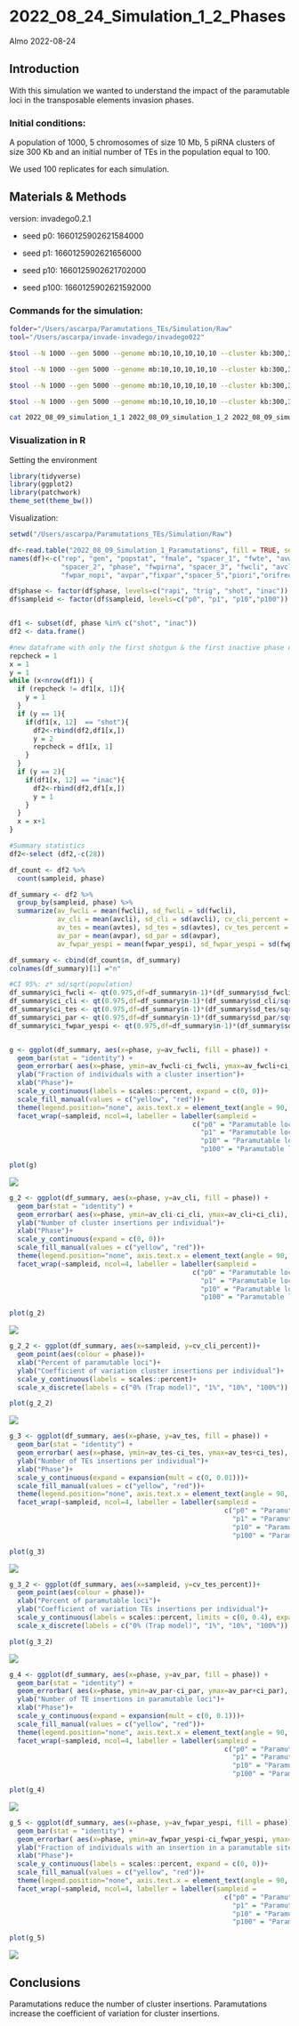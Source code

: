 2022_08_24_Simulation_1\_2_Phases
================
Almo
2022-08-24

## Introduction

With this simulation we wanted to understand the impact of the
paramutable loci in the transposable elements invasion phases.

### Initial conditions:

A population of 1000, 5 chromosomes of size 10 Mb, 5 piRNA clusters of
size 300 Kb and an initial number of TEs in the population equal to 100.

We used 100 replicates for each simulation.

## Materials & Methods

version: invadego0.2.1

-   seed p0: 1660125902621584000

-   seed p1: 1660125902621656000

-   seed p10: 1660125902621702000

-   seed p100: 1660125902621592000

### Commands for the simulation:

``` bash
folder="/Users/ascarpa/Paramutations_TEs/Simulation/Raw"
tool="/Users/ascarpa/invade-invadego/invadego022"

$tool --N 1000 --gen 5000 --genome mb:10,10,10,10,10 --cluster kb:300,300,300,300,300 --rr 4,4,4,4,4 --rep 100 --u 0.1 --basepop 100 --steps 20 --sampleid p0 > $folder/2022_08_09_simulation_1_1 &

$tool --N 1000 --gen 5000 --genome mb:10,10,10,10,10 --cluster kb:300,300,300,300,300 --rr 4,4,4,4,4 --rep 100 --u 0.1 --basepop 100 --paramutation 100:1 --steps 20 --sampleid p1 > $folder/2022_08_09_simulation_1_2 &

$tool --N 1000 --gen 5000 --genome mb:10,10,10,10,10 --cluster kb:300,300,300,300,300 --rr 4,4,4,4,4 --rep 100 --u 0.1 --basepop 100 --paramutation 10:1 --steps 20 --sampleid p10 > $folder/2022_08_09_simulation_1_3 &

$tool --N 1000 --gen 5000 --genome mb:10,10,10,10,10 --cluster kb:300,300,300,300,300 --rr 4,4,4,4,4 --rep 100 --u 0.1 --basepop 100 --paramutation 1:0 --steps 20 --sampleid p100 > $folder/2022_08_09_simulation_1_4

cat 2022_08_09_simulation_1_1 2022_08_09_simulation_1_2 2022_08_09_simulation_1_3 2022_08_09_simulation_1_4 |grep -v "^Invade"|grep -v "^#" > 2022_08_09_Simulation_1_Paramutations
```

### Visualization in R

Setting the environment

``` r
library(tidyverse)
library(ggplot2)
library(patchwork)
theme_set(theme_bw())
```

Visualization:

``` r
setwd("/Users/ascarpa/Paramutations_TEs/Simulation/Raw")

df<-read.table("2022_08_09_Simulation_1_Paramutations", fill = TRUE, sep = "\t")
names(df)<-c("rep", "gen", "popstat", "fmale", "spacer_1", "fwte", "avw", "avtes", "avpopfreq", "fixed",
             "spacer_2", "phase", "fwpirna", "spacer_3", "fwcli", "avcli", "fixcli", "spacer_4", "fwpar_yespi",
             "fwpar_nopi", "avpar","fixpar","spacer_5","piori","orifreq","spacer 6", "sampleid")

df$phase <- factor(df$phase, levels=c("rapi", "trig", "shot", "inac"))
df$sampleid <- factor(df$sampleid, levels=c("p0", "p1", "p10","p100"))


df1 <- subset(df, phase %in% c("shot", "inac"))
df2 <- data.frame()

#new dataframe with only the first shotgun & the first inactive phase of each replicate
repcheck = 1
x = 1
y = 1
while (x<nrow(df1)) {
  if (repcheck != df1[x, 1]){
    y = 1
  }
  if (y == 1){
    if(df1[x, 12]  == "shot"){
      df2<-rbind(df2,df1[x,])
      y = 2
      repcheck = df1[x, 1]
    }
  }
  if (y == 2){
    if(df1[x, 12] == "inac"){
      df2<-rbind(df2,df1[x,])
      y = 1
    }
  }
  x = x+1
}

#Summary statistics
df2<-select (df2,-c(28))

df_count <- df2 %>%
  count(sampleid, phase)

df_summary <- df2 %>% 
  group_by(sampleid, phase) %>%
  summarize(av_fwcli = mean(fwcli), sd_fwcli = sd(fwcli),
            av_cli = mean(avcli), sd_cli = sd(avcli), cv_cli_percent = sd(avcli)/mean(avcli),
            av_tes = mean(avtes), sd_tes = sd(avtes), cv_tes_percent = sd(avtes)/mean(avtes),
            av_par = mean(avpar), sd_par = sd(avpar),
            av_fwpar_yespi = mean(fwpar_yespi), sd_fwpar_yespi = sd(fwpar_yespi))

df_summary <- cbind(df_count$n, df_summary)
colnames(df_summary)[1] ="n"

#CI 95%: z* sd/sqrt(population)
df_summary$ci_fwcli <- qt(0.975,df=df_summary$n-1)*(df_summary$sd_fwcli/sqrt(df_summary$n))
df_summary$ci_cli <- qt(0.975,df=df_summary$n-1)*(df_summary$sd_cli/sqrt(df_summary$n))
df_summary$ci_tes <- qt(0.975,df=df_summary$n-1)*(df_summary$sd_tes/sqrt(df_summary$n))
df_summary$ci_par <- qt(0.975,df=df_summary$n-1)*(df_summary$sd_par/sqrt(df_summary$n))
df_summary$ci_fwpar_yespi <- qt(0.975,df=df_summary$n-1)*(df_summary$sd_fwpar_yespi/sqrt(df_summary$n))


g <- ggplot(df_summary, aes(x=phase, y=av_fwcli, fill = phase)) + 
  geom_bar(stat = "identity") +
  geom_errorbar( aes(x=phase, ymin=av_fwcli-ci_fwcli, ymax=av_fwcli+ci_fwcli), width=0.2, colour="black", alpha=0.9, size=0.8)+
  ylab("Fraction of individuals with a cluster insertion")+
  xlab("Phase")+
  scale_y_continuous(labels = scales::percent, expand = c(0, 0))+
  scale_fill_manual(values = c("yellow", "red"))+
  theme(legend.position="none", axis.text.x = element_text(angle = 90, vjust = 0.5, hjust=1))+
  facet_wrap(~sampleid, ncol=4, labeller = labeller(sampleid = 
                                              c("p0" = "Paramutable loci = 0% (Trap model)",
                                                "p1" = "Paramutable loci = 1%",
                                                "p10" = "Paramutable loci = 10%",
                                                "p100" = "Paramutable loci = 100%")))

plot(g)
```

![](2022_08_24_Simulation_1_2_Phases_files/figure-gfm/unnamed-chunk-3-1.png)<!-- -->

``` r
g_2 <- ggplot(df_summary, aes(x=phase, y=av_cli, fill = phase)) + 
  geom_bar(stat = "identity") +
  geom_errorbar( aes(x=phase, ymin=av_cli-ci_cli, ymax=av_cli+ci_cli), width=0.2, colour="black", alpha=0.9, size=0.8)+
  ylab("Number of cluster insertions per individual")+
  xlab("Phase")+
  scale_y_continuous(expand = c(0, 0))+
  scale_fill_manual(values = c("yellow", "red"))+
  theme(legend.position="none", axis.text.x = element_text(angle = 90, vjust = 0.5, hjust=1))+
  facet_wrap(~sampleid, ncol=4, labeller = labeller(sampleid = 
                                              c("p0" = "Paramutable loci = 0%",
                                                "p1" = "Paramutable loci = 1%",
                                                "p10" = "Paramutable loci = 10%",
                                                "p100" = "Paramutable loci = 100%")))

plot(g_2)
```

![](2022_08_24_Simulation_1_2_Phases_files/figure-gfm/unnamed-chunk-3-2.png)<!-- -->

``` r
g_2_2 <- ggplot(df_summary, aes(x=sampleid, y=cv_cli_percent))+
  geom_point(aes(colour = phase))+
  xlab("Percent of paramutable loci")+
  ylab("Coefficient of variation cluster insertions per individual")+
  scale_y_continuous(labels = scales::percent)+
  scale_x_discrete(labels = c("0% (Trap model)", "1%", "10%", "100%"))

plot(g_2_2)
```

![](2022_08_24_Simulation_1_2_Phases_files/figure-gfm/unnamed-chunk-3-3.png)<!-- -->

``` r
g_3 <- ggplot(df_summary, aes(x=phase, y=av_tes, fill = phase)) + 
  geom_bar(stat = "identity") +
  geom_errorbar( aes(x=phase, ymin=av_tes-ci_tes, ymax=av_tes+ci_tes), width=0.2, colour="black", alpha=0.9, size=0.8)+
  ylab("Number of TEs insertions per individual")+
  xlab("Phase")+
  scale_y_continuous(expand = expansion(mult = c(0, 0.01)))+
  scale_fill_manual(values = c("yellow", "red"))+
  theme(legend.position="none", axis.text.x = element_text(angle = 90, vjust = 0.5, hjust=1))+
  facet_wrap(~sampleid, ncol=4, labeller = labeller(sampleid = 
                                                      c("p0" = "Paramutable loci = 0%",
                                                        "p1" = "Paramutable loci = 1%",
                                                        "p10" = "Paramutable loci = 10%",
                                                        "p100" = "Paramutable loci = 100%")))

plot(g_3)
```

![](2022_08_24_Simulation_1_2_Phases_files/figure-gfm/unnamed-chunk-3-4.png)<!-- -->

``` r
g_3_2 <- ggplot(df_summary, aes(x=sampleid, y=cv_tes_percent))+
  geom_point(aes(colour = phase))+
  xlab("Percent of paramutable loci")+
  ylab("Coefficient of variation TEs insertions per individual")+
  scale_y_continuous(labels = scales::percent, limits = c(0, 0.4), expand = c(0, 0))+
  scale_x_discrete(labels = c("0% (Trap model)", "1%", "10%", "100%"))

plot(g_3_2)
```

![](2022_08_24_Simulation_1_2_Phases_files/figure-gfm/unnamed-chunk-3-5.png)<!-- -->

``` r
g_4 <- ggplot(df_summary, aes(x=phase, y=av_par, fill = phase)) + 
  geom_bar(stat = "identity") +
  geom_errorbar( aes(x=phase, ymin=av_par-ci_par, ymax=av_par+ci_par), width=0.2, colour="black", alpha=0.9, size=0.8)+
  ylab("Number of TE insertions in paramutable loci")+
  xlab("Phase")+
  scale_y_continuous(expand = expansion(mult = c(0, 0.1)))+
  scale_fill_manual(values = c("yellow", "red"))+
  theme(legend.position="none", axis.text.x = element_text(angle = 90, vjust = 0.5, hjust=1))+
  facet_wrap(~sampleid, ncol=4, labeller = labeller(sampleid = 
                                                      c("p0" = "Paramutable loci = 0%",
                                                        "p1" = "Paramutable loci = 1%",
                                                        "p10" = "Paramutable loci = 10%",
                                                        "p100" = "Paramutable loci = 100%")))

plot(g_4)
```

![](2022_08_24_Simulation_1_2_Phases_files/figure-gfm/unnamed-chunk-3-6.png)<!-- -->

``` r
g_5 <- ggplot(df_summary, aes(x=phase, y=av_fwpar_yespi, fill = phase)) + 
  geom_bar(stat = "identity") +
  geom_errorbar( aes(x=phase, ymin=av_fwpar_yespi-ci_fwpar_yespi, ymax=av_fwpar_yespi+ci_fwpar_yespi), width=0.2, colour="black", alpha=0.9, size=0.8)+
  ylab("Fraction of individuals with an insertion in a paramutable site")+
  xlab("Phase")+
  scale_y_continuous(labels = scales::percent, expand = c(0, 0))+
  scale_fill_manual(values = c("yellow", "red"))+
  theme(legend.position="none", axis.text.x = element_text(angle = 90, vjust = 0.5, hjust=1))+
  facet_wrap(~sampleid, ncol=4, labeller = labeller(sampleid = 
                                                      c("p0" = "Paramutable loci = 0% (Trap model)",
                                                        "p1" = "Paramutable loci = 1%",
                                                        "p10" = "Paramutable loci = 10%",
                                                        "p100" = "Paramutable loci = 100%")))

plot(g_5)
```

![](2022_08_24_Simulation_1_2_Phases_files/figure-gfm/unnamed-chunk-3-7.png)<!-- -->

## Conclusions

Paramutations reduce the number of cluster insertions. Paramutations
increase the coefficient of variation for cluster insertions.
